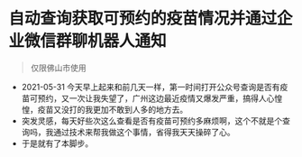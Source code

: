 # 自动查询获取可预约的疫苗情况并通过企业微信群聊机器人通知

> 仅限佛山市使用


- 2021-05-31 今天早上起来和前几天一样，第一时间打开公众号查询是否有疫苗可预约，又一次让我失望了，广州这边最近疫情又爆发严重，搞得人心惶惶，疫苗又没打的我更加不敢到人多的地方去。
- 突发灵感，每天好些次这么查看是否有疫苗可预约多麻烦啊，这个不就是个查询吗，我通过技术来帮我做这个事情，省得我天天操碎了心。
- 于是就有了本脚步。